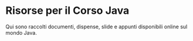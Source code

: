 # Risorse per il Corso Java

Qui sono raccolti documenti, dispense, slide e appunti disponibili online sul mondo Java.


